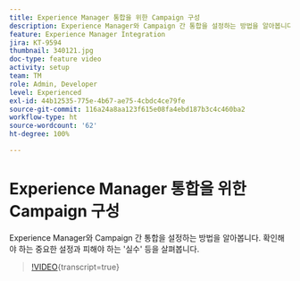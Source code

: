 ```yaml
---
title: Experience Manager 통합을 위한 Campaign 구성
description: Experience Manager와 Campaign 간 통합을 설정하는 방법을 알아봅니다. 확인해야 하는 중요한 설정과 피해야 하는 '실수' 등을 살펴봅니다.
feature: Experience Manager Integration
jira: KT-9594
thumbnail: 340121.jpg
doc-type: feature video
activity: setup
team: TM
role: Admin, Developer
level: Experienced
exl-id: 44b12535-775e-4b67-ae75-4cbdc4ce79fe
source-git-commit: 116a24a8aa123f615e08fa4ebd187b3c4c460ba2
workflow-type: ht
source-wordcount: '62'
ht-degree: 100%

---
```


# Experience Manager 통합을 위한 Campaign 구성

Experience Manager와 Campaign 간 통합을 설정하는 방법을 알아봅니다. 확인해야 하는 중요한 설정과 피해야 하는 &#39;실수&#39; 등을 살펴봅니다.

>[!VIDEO](https://video.tv.adobe.com/v/340121?quality=12&learn=on){transcript=true}
